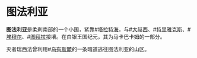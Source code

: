 # 图法利亚

**图法利亚**是柔刹南部的一个小国，紧靠#[塔拉特海](locations/tarat-sea)，与#[大赫西](locations/greater-hexi)、#[特里雅克斯](locations/triax)、#[埃穆尔](locations/emul)、#[图拜拉](locations/tu-bayla)接壤。在白银王国纪元，其为马卡巴卡姆的一部分。

灭者瑞西法曾利用#[乌有斯麓](locations/urithiru)的一条暗道逃往图法利亚的山区。
